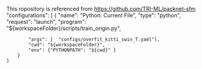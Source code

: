 This ropository is referenced from https://github.com/TRI-ML/packnet-sfm
"configurations": [
        {
            "name": "Python: Current File",
            "type": "python",
            "request": "launch",
            "program": "${workspaceFolder}/scripts/train_origin.py",

            "args": [  "configs/overfit_kitti_swin_T.yaml"],
            "cwd": "${workspaceFolder}",
            "env": {"PYTHONPATH": "${cwd}" }
        }
    ]
